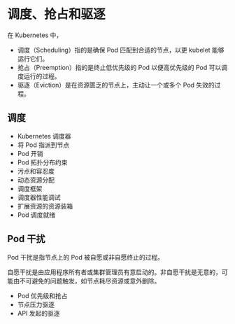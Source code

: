 # 调度、抢占和驱逐

在 Kubernetes 中，
- 调度（Scheduling）指的是确保 Pod 匹配到合适的节点，以更 kubelet 能够运行它们。
- 抢占（Preemption）指的是终止低优先级的 Pod 以便高优先级的 Pod 可以调度运行的过程。
- 驱逐（Eviction）是在资源匮乏的节点上，主动让一个或多个 Pod 失效的过程。

## 调度

- Kubernetes 调度器
- 将 Pod 指派到节点
- Pod 开销
- Pod 拓扑分布约束
- 污点和容忍度
- 动态资源分配
- 调度框架
- 调度器性能调试
- 扩展资源的资源装箱
- Pod 调度就绪

## Pod 干扰

Pod 干扰是指节点上的 Pod 被自愿或非自愿终止的过程。

自愿干扰是由应用程序所有者或集群管理员有意启动的。非自愿干扰是无意的，可能由不可避免的问题触发，如节点耗尽资源或意外删除。
- Pod 优先级和抢占
- 节点压力驱逐
- API 发起的驱逐
